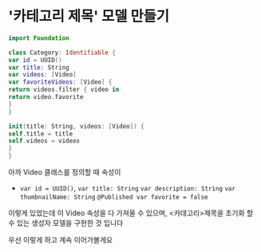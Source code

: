# '카테고리 제목' 모델 만들기

```swift
import Foundation

class Category: Identifiable {
var id = UUID()
var title: String
var videos: [Video]
var favoriteVideos: [Video] {
return videos.filter { video in
return video.favorite
}
}

init(title: String, videos: [Video]) {
self.title = title
self.videos = videos
}
}
```

아까 Video 클래스를 정의할 때 속성이
- `var id = UUID()`, `var title: String` `var description: String` `var thumbnailName: String`
  `@Published var favorite = false`

이렇게 있었는데 이 Video 속성을 다 가져올 수 있으며, <카데고리>제목을 초기화 할 수 있는 생성자 모델을 구현한 것 입니다

우선 이렇게 하고 계속 이어가볼게요
